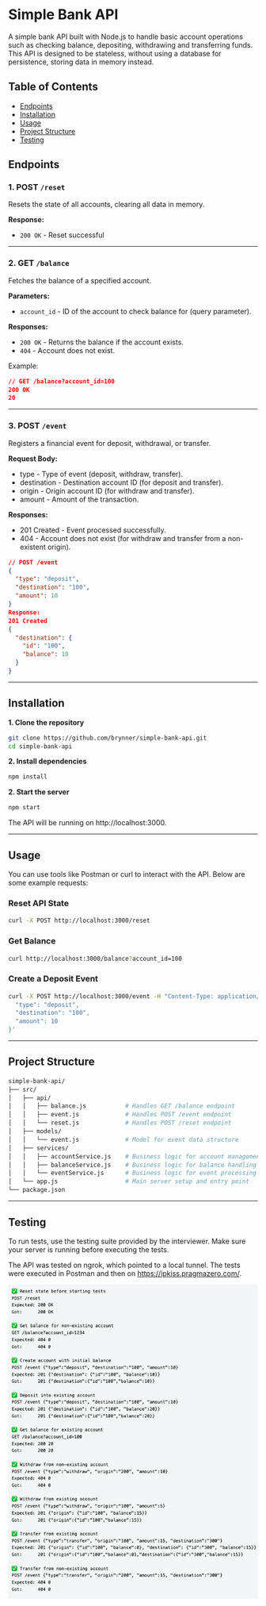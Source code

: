 # Simple Bank API

A simple bank API built with Node.js to handle basic account operations such as checking balance, depositing, withdrawing and transferring funds. This API is designed to be stateless, without using a database for persistence, storing data in memory instead. 

## Table of Contents
- [Endpoints](#endpoints)
- [Installation](#installation)
- [Usage](#usage)
- [Project Structure](#project-structure)
- [Testing](#testing)


## Endpoints

### 1. POST `/reset`
Resets the state of all accounts, clearing all data in memory.

**Response:**
- `200 OK` - Reset successful

---

### 2. GET `/balance`
Fetches the balance of a specified account.

**Parameters:**
- `account_id` - ID of the account to check balance for (query parameter).

**Responses:**
- `200 OK` - Returns the balance if the account exists.
- `404` - Account does not exist.

Example:
```json
// GET /balance?account_id=100
200 OK
20
```

---

### 3. POST `/event`
Registers a financial event for deposit, withdrawal, or transfer.

**Request Body:**
- type - Type of event (deposit, withdraw, transfer).
- destination - Destination account ID (for deposit and transfer).
- origin - Origin account ID (for withdraw and transfer).
- amount - Amount of the transaction.

**Responses:**
- 201 Created - Event processed successfully.
- 404 - Account does not exist (for withdraw and transfer from a non-existent origin).

```json
// POST /event
{
  "type": "deposit",
  "destination": "100",
  "amount": 10
}
Response:
201 Created
{
  "destination": {
    "id": "100",
    "balance": 10
  }
}
```

---

## Installation

**1. Clone the repository**

```bash
git clone https://github.com/brynner/simple-bank-api.git
cd simple-bank-api
```

**2. Install dependencies**

```bash
npm install
```

**2. Start the server**

```bash
npm start
```

The API will be running on http://localhost:3000.

---

## Usage

You can use tools like Postman or curl to interact with the API. Below are some example requests:

### Reset API State

```bash
curl -X POST http://localhost:3000/reset
```

### Get Balance

```bash
curl http://localhost:3000/balance?account_id=100
```

### Create a Deposit Event

```bash
curl -X POST http://localhost:3000/event -H "Content-Type: application/json" -d '{
  "type": "deposit",
  "destination": "100",
  "amount": 10
}'
```

---

## Project Structure

```bash
simple-bank-api/
├── src/
│   ├── api/
│   │   ├── balance.js           # Handles GET /balance endpoint
│   │   ├── event.js             # Handles POST /event endpoint
│   │   └── reset.js             # Handles POST /reset endpoint
│   ├── models/
│   │   └── event.js             # Model for event data structure
│   ├── services/
│   │   ├── accountService.js    # Business logic for account management
│   │   ├── balanceService.js    # Business logic for balance handling
│   │   └── eventService.js      # Business logic for event processing
│   └── app.js                   # Main server setup and entry point
└── package.json
```

---

## Testing

To run tests, use the testing suite provided by the interviewer. Make sure your server is running before executing the tests.

The API was tested on ngrok, which pointed to a local tunnel. The tests were executed in Postman and then on https://ipkiss.pragmazero.com/.

![tests](tests.png)